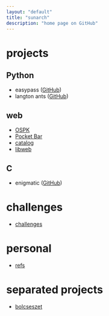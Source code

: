 ```yaml
---
layout: "default"
title: "sunarch"
description: "home page on GitHub"
---
```

# projects

## Python

- easypass ([GitHub](https://github.com/sunarch/easypass))
- langton ants ([GitHub](https://github.com/sunarch/langton-ants))

## web

- [OSPK](https://sunarch.github.io/ospk/)
- [Pocket Bar](https://sunarch.github.io/pocket-bar/)
- [catalog](https://sunarch.github.io/catalog/)
- [libweb](https://sunarch.github.io/libweb/)

## C

- enigmatic ([GitHub](https://github.com/sunarch/enigmatic))

# challenges

- [challenges](challenges/challenges.md)

# personal

- [refs](refs.md)

# separated projects

- [bolcseszet](https://bolcseszet.github.io)
